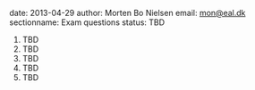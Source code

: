 date: 2013-04-29
author: Morten Bo Nielsen
email: mon@eal.dk
sectionname: Exam questions
status: TBD

1.	TBD
1.	TBD
1.	TBD
1.	TBD
1.	TBD

